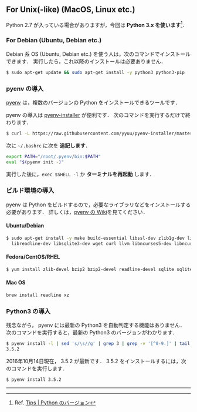 ## For Unix(-like) (MacOS, Linux etc.)

Python 2.7 が入っている場合がありますが，今回は **Python 3.x を使います**[^†1]．

### For Debian (Ubuntu, Debian etc.)

Debian 系 OS (Ubuntu, Debian etc.) を使う人は，次のコマンドでインストールできます．
実行したら，これ以降のインストールは必要ありません．

```bash
$ sudo apt-get update && sudo apt-get install -y python3 python3-pip
```

### pyenv の導入

[pyenv] は，複数のバージョンの Python をインストールできるツールです．

pyenv の導入は [pyenv-installer] が便利です．
次のコマンドを実行するだけで終わります．

```bash
$ curl -L https://raw.githubusercontent.com/yyuu/pyenv-installer/master/bin/pyenv-installer | bash
```

次に `~/.bashrc` に次を **追記します**．

```bash
export PATH="/root/.pyenv/bin:$PATH"
eval "$(pyenv init -)"
```

実行した後に，`exec $SHELL -l` か **ターミナルを再起動** します．

[pyenv]: https://github.com/yyuu/pyenv
[pyenv-installer]: https://github.com/yyuu/pyenv-installer

### ビルド環境の導入

pyenv は Python をビルドするので，必要なライブラリなどをインストールする必要があります．
詳しくは，[pyenv の Wiki](https://github.com/yyuu/pyenv/wiki/Common-build-problems#requirements)を見てください．

#### Ubuntu/Debian
```bash
$ sudo apt-get install -y make build-essential libssl-dev zlib1g-dev libbz2-dev \
  libreadline-dev libsqlite3-dev wget curl llvm libncurses5-dev libncursesw5-dev xz-utils
```

#### Fedora/CentOS/RHEL
```bash
$ yum install zlib-devel bzip2 bzip2-devel readline-devel sqlite sqlite-devel openssl-devel
```

#### Mac OS
```bash
brew install readline xz
```

### Python3 の導入

残念ながら， pyenv には最新の Python3 を自動判定する機能はありません．
次のコマンドを実行すると，最新の Python3 のバージョンがわかります．

```bash
$ pyenv install -l | sed 's/\s//g' | grep 3 | grep -v '[^0-9.]' | tail -n 1
3.5.2
```

2016年10月14日現在， 3.5.2 が最新です．
3.5.2 をインストールするには，次のコマンドを実行します．

```bash
$ pyenv install 3.5.2
```

-----

[^†1]: Ref. [Tips | Python のバージョン](./Tips/Pythonのバージョン.md)
